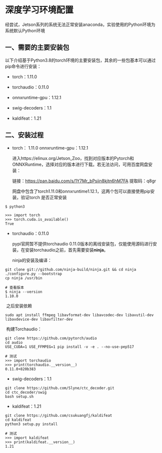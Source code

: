 # 深度学习环境配置

​	经尝试，Jetson系列的系统无法正常安装anaconda，实验使用的Python环境为系统默认Python环境

## 一、需要的主要安装包

​	以下介绍基于Python3.8的torch环境的主要安装包，其余的一些包基本可以通过pip命令进行安装：

- torch：1.11.0


- torchaudio：0.11.0


- onnxruntime-gpu：1.12.1


- swig-decoders：1.1


- kaldifeat：1.21


## 二、安装过程

- torch： 1.11.0	onnxruntime-gpu：1.12.1

  进入https://elinux.org/Jetson_Zoo，找到对应版本的Pytorch和ONNXRuntime，选择对应的版本进行下载。若无法访问，可用百度网盘安装：

  链接：https://pan.baidu.com/s/1Y7Mr_bPsiin8kjtn6hM7FA 
  提取码：q8gr

  网盘中包含了torch1.11.0和onnxruntime1.12.1，这两个包可以直接使用pip安装，验证torch 是否正常安装

```shell
$ python3

>>> import torch
>>> torch.cuda.is_available()
True
```

- torchaudio：0.11.0

  pypi官网暂不提供torchaudio 0.11.0版本的离线安装包，仅能使用源码进行安装，在安装torchaudio之前，首先需要安装**ninja**。

  ninja的安装及编译：

```shell
git clone git://github.com/ninja-build/ninja.git && cd ninja
./configure.py --bootstrap
cp ninja /usr/bin

# 查看版本
$ ninja --version
1.10.0
```

​		之后安装依赖

```shell
sudo apt install ffmpeg libavformat-dev libavcodec-dev libavutil-dev libavdevice-dev libavfilter-dev
```

​		构建Torchaudio：

```shell
git clone https://github.com/pytorch/audio
cd audio
USE_CUDA=1 USE_FFMPEG=1 pip install -v -e . --no-use-pep517

# 测试
>>> import torchaudio
>>> print(torchaudio.__version__)
0.11.0+820b383
```

- swig-decoders：1.1

```shell
git clone https://github.com/Slyne/ctc_decoder.git
cd ctc_decoder/swig
bash setup.sh
```

- kaldifeat：1.21

```shell
git clone https://github.com/csukuangfj/kaldifeat
cd kaldifeat
python3 setup.py install

# 测试
>>> import kaldifeat
>>> print(kaldifeat.__version__)
1.21
```




